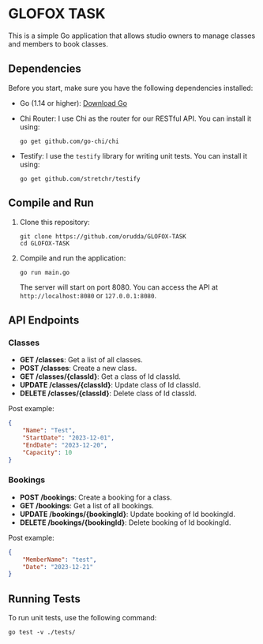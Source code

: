 # GLOFOX TASK

This is a simple Go application that allows studio owners to manage classes and members to book classes.

## Dependencies

Before you start, make sure you have the following dependencies installed:

- Go (1.14 or higher): [Download Go](https://golang.org/dl/)
- Chi Router: I use Chi as the router for our RESTful API. You can install it using:

    ```shell
    go get github.com/go-chi/chi
    ```

- Testify: I use the `testify` library for writing unit tests. You can install it using:

    ```shell
    go get github.com/stretchr/testify
    ```

## Compile and Run

1. Clone this repository:

    ```shell
    git clone https://github.com/orudda/GLOFOX-TASK
    cd GLOFOX-TASK
    ```

2. Compile and run the application:

    ```shell
    go run main.go
    ```

   The server will start on port 8080. You can access the API at `http://localhost:8080` or `127.0.0.1:8080`.

## API Endpoints

### Classes

- **GET /classes**: Get a list of all classes.
- **POST /classes**: Create a new class.
- **GET /classes/{classId}**: Get a class of Id classId.
- **UPDATE /classes/{classId}**: Update class of Id classId.
- **DELETE /classes/{classId}**: Delete class of Id classId.

Post example:
```json
{
    "Name": "Test",
    "StartDate": "2023-12-01",
    "EndDate": "2023-12-20",
    "Capacity": 10
}
```

### Bookings

- **POST /bookings**: Create a booking for a class.
- **GET /bookings**: Get a list of all bookings.
- **UPDATE /bookings/{bookingId}**: Update booking of Id bookingId.
- **DELETE /bookings/{bookingId}**: Delete booking of Id bookingId.

Post example:
```json
{
    "MemberName": "test",
    "Date": "2023-12-21"
}
```

## Running Tests

To run unit tests, use the following command:

```shell
go test -v ./tests/